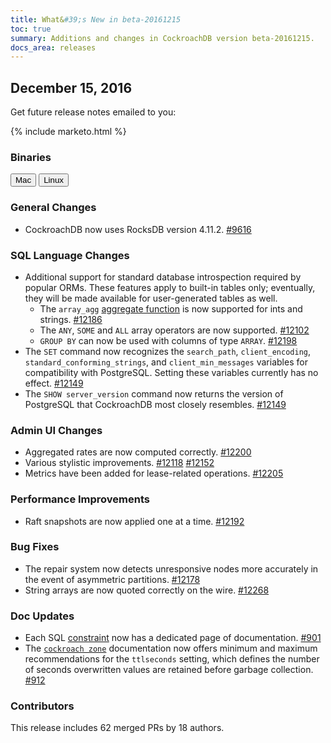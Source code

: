 ```yaml
---
title: What&#39;s New in beta-20161215
toc: true
summary: Additions and changes in CockroachDB version beta-20161215.
docs_area: releases 
---
```


## December 15, 2016

Get future release notes emailed to you:

{% include marketo.html %}

### Binaries

<div id="os-tabs" class="clearfix">
    <a href="https://binaries.cockroachdb.com/cockroach-beta-20161215.darwin-10.9-amd64.tgz"><button id="mac" data-eventcategory="mac-binary-release-notes">Mac</button></a>
    <a href="https://binaries.cockroachdb.com/cockroach-beta-20161215.linux-amd64.tgz"><button id="linux" data-eventcategory="linux-binary-release-notes">Linux</button></a>
</div>

### General Changes

- CockroachDB now uses RocksDB version 4.11.2. [#9616](https://github.com/cockroachdb/cockroach/pull/9616)

### SQL Language Changes

- Additional support for standard database introspection required by popular ORMs. These features apply to built-in tables only; eventually, they will be made available for user-generated tables as well.
  - The `array_agg` [aggregate function](../v1.0/functions-and-operators.html#aggregate-functions) is now supported for ints and strings. [#12186](https://github.com/cockroachdb/cockroach/pull/12186)
  - The `ANY`, `SOME` and `ALL` array operators are now supported. [#12102](https://github.com/cockroachdb/cockroach/pull/12102)
  - `GROUP BY` can now be used with columns of type `ARRAY`. [#12198](https://github.com/cockroachdb/cockroach/pull/12198)
- The `SET` command now recognizes the `search_path`, `client_encoding`, `standard_conforming_strings`, and `client_min_messages` variables for compatibility with PostgreSQL. Setting these variables currently has no effect. [#12149](https://github.com/cockroachdb/cockroach/pull/12149)
- The `SHOW server_version` command now returns the version of PostgreSQL that CockroachDB most closely resembles. [#12149](https://github.com/cockroachdb/cockroach/pull/12149)

### Admin UI Changes

- Aggregated rates are now computed correctly. [#12200](https://github.com/cockroachdb/cockroach/pull/12200)
- Various stylistic improvements. [#12118](https://github.com/cockroachdb/cockroach/pull/12118) [#12152](https://github.com/cockroachdb/cockroach/pull/12152)
- Metrics have been added for lease-related operations. [#12205](https://github.com/cockroachdb/cockroach/pull/12205)

### Performance Improvements

- Raft snapshots are now applied one at a time. [#12192](https://github.com/cockroachdb/cockroach/pull/12192)

### Bug Fixes

- The repair system now detects unresponsive nodes more accurately in the event of asymmetric partitions. [#12178](https://github.com/cockroachdb/cockroach/pull/12178)
- String arrays are now quoted correctly on the wire. [#12268](https://github.com/cockroachdb/cockroach/pull/12268)

### Doc Updates

- Each SQL [constraint](../v1.0/constraints.html) now has a dedicated page of documentation. [#901](https://github.com/cockroachdb/docs/pull/901)
- The [`cockroach zone`](../v1.0/configure-replication-zones.html) documentation now offers minimum and maximum recommendations for the `ttlseconds` setting, which defines the number of seconds overwritten values are retained before garbage collection. [#912](https://github.com/cockroachdb/docs/pull/912)

### Contributors

This release includes 62 merged PRs by 18 authors.
